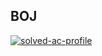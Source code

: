 ## BOJ

[![solved-ac-profile](http://mazassumnida.wtf/api/v2/generate_badge?boj=tbsapc)](https://solved.ac/tbsapc)
